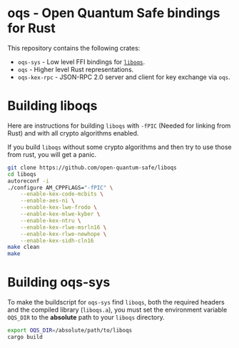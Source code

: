 # oqs - Open Quantum Safe bindings for Rust

This repository contains the following crates:
* `oqs-sys` - Low level FFI bindings for [`liboqs`](https://github.com/open-quantum-safe/liboqs).
* `oqs` - Higher level Rust representations.
* `oqs-kex-rpc` - JSON-RPC 2.0 server and client for key exchange via `oqs`.


# Building liboqs

Here are instructions for building `liboqs` with `-fPIC` (Needed for linking from Rust) and with all crypto algorithms enabled.

If you build `liboqs` without some crypto algorithms and then try to use those from rust, you will
get a panic.

```bash
git clone https://github.com/open-quantum-safe/liboqs
cd liboqs
autoreconf -i
./configure AM_CPPFLAGS="-fPIC" \
    --enable-kex-code-mcbits \
    --enable-aes-ni \
    --enable-kex-lwe-frodo \
    --enable-kex-mlwe-kyber \
    --enable-kex-ntru \
    --enable-kex-rlwe-msrln16 \
    --enable-kex-rlwe-newhope \
    --enable-kex-sidh-cln16
make clean
make
```

# Building oqs-sys

To make the buildscript for `oqs-sys` find `liboqs`, both the required headers and the compiled library (`liboqs.a`), you must set the environment variable `OQS_DIR` to the **absolute** path to your `liboqs` directory.

```bash
export OQS_DIR=/absolute/path/to/liboqs
cargo build
```
